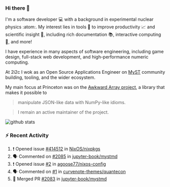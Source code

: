 ### Hi there 👋 

I'm a software developer 💻 with a background in experimental nuclear physics :atom:. My interest lies in tools :wrench: to improve productivity :chart_with_upwards_trend: and scientific insight :telescope:, including rich documentation 📚, interactive computing 🧮, and more! 

I have experience in many aspects of software engineering, including game design, full-stack web development, and high-performance numeric computing. 

At 2i2c I wok as an Open Source Applications Engineer on [MyST](https://github.com/jupyter-book/mystmd) community building, tooling, and the wider ecosystem. 

My main focus at Princeton was on the [Awkward Array project](awkward-array.org/), a library that makes it possible to 
> manipulate JSON-like data with NumPy-like idioms.

> I remain an active maintainer of the project. 

![github stats](https://github-readme-stats.vercel.app/api?username=agoose77&show_icons=true&hide_rank=true&hide_title=true&bg_color=30,e76445,904e95&text_color=efe3ec&icon_color=efe3ec)
<!--
**agoose77/agoose77** is a ✨ _special_ ✨ repository because its `README.md` (this file) appears on your GitHub profile.

Here are some ideas to get you started:

- 🔭 I’m currently working on ...
- 🌱 I’m currently learning ...
- 👯 I’m looking to collaborate on ...
- 🤔 I’m looking for help with ...
- 💬 Ask me about ...
- 📫 How to reach me: ...
- 😄 Pronouns: ...
- ⚡ Fun fact: ...
-->

### :zap: Recent Activity

<!--START_SECTION:activity-->
1. ❗ Opened issue [#414512](https://github.com/NixOS/nixpkgs/issues/414512) in [NixOS/nixpkgs](https://github.com/NixOS/nixpkgs)
2. 🗣 Commented on [#2085](https://github.com/jupyter-book/mystmd/issues/2085#issuecomment-2948540493) in [jupyter-book/mystmd](https://github.com/jupyter-book/mystmd)
3. ❗ Opened issue [#2](https://github.com/agoose77/nixos-config/issues/2) in [agoose77/nixos-config](https://github.com/agoose77/nixos-config)
4. 🗣 Commented on [#1](https://github.com/curvenote-themes/quantecon/issues/1#issuecomment-2943722909) in [curvenote-themes/quantecon](https://github.com/curvenote-themes/quantecon)
5. 🎉 Merged PR [#2083](https://github.com/jupyter-book/mystmd/pull/2083) in [jupyter-book/mystmd](https://github.com/jupyter-book/mystmd)
<!--END_SECTION:activity-->
